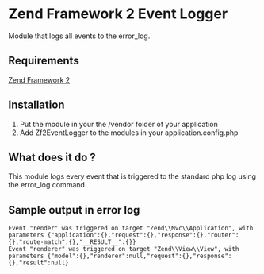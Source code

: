 Zend Framework 2 Event Logger
====

Module that logs all events to the error_log.

Requirements
----
[Zend Framework 2](http://www.github.com/zendframework/zf2)


Installation
----

1. Put the module in your the /vendor folder of your application
2. Add Zf2EventLogger to the modules in your application.config.php

What does it do ?
----

This module logs every event that is triggered to the standard php log using the error_log command.

Sample output in error log
----

	Event "render" was triggered on target "Zend\\Mvc\\Application", with parameters {"application":{},"request":{},"response":{},"router":{},"route-match":{},"__RESULT__":{}}
	Event "renderer" was triggered on target "Zend\\View\\View", with parameters {"model":{},"renderer":null,"request":{},"response":{},"result":null}
	

	


